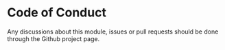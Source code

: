 # Code of Conduct

Any discussions about this module, issues or pull requests should be done through the Github project page.
